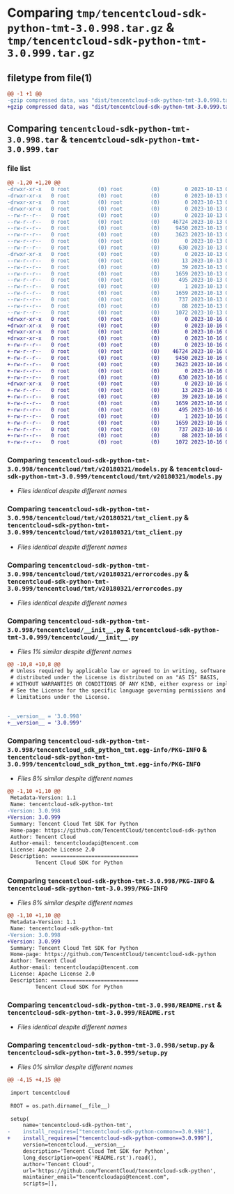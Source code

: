 # Comparing `tmp/tencentcloud-sdk-python-tmt-3.0.998.tar.gz` & `tmp/tencentcloud-sdk-python-tmt-3.0.999.tar.gz`

## filetype from file(1)

```diff
@@ -1 +1 @@
-gzip compressed data, was "dist/tencentcloud-sdk-python-tmt-3.0.998.tar", last modified: Fri Oct 13 00:39:07 2023, max compression
+gzip compressed data, was "dist/tencentcloud-sdk-python-tmt-3.0.999.tar", last modified: Mon Oct 16 00:38:12 2023, max compression
```

## Comparing `tencentcloud-sdk-python-tmt-3.0.998.tar` & `tencentcloud-sdk-python-tmt-3.0.999.tar`

### file list

```diff
@@ -1,20 +1,20 @@
-drwxr-xr-x   0 root         (0) root         (0)        0 2023-10-13 00:39:07.000000 tencentcloud-sdk-python-tmt-3.0.998/
-drwxr-xr-x   0 root         (0) root         (0)        0 2023-10-13 00:39:07.000000 tencentcloud-sdk-python-tmt-3.0.998/tencentcloud/
-drwxr-xr-x   0 root         (0) root         (0)        0 2023-10-13 00:39:07.000000 tencentcloud-sdk-python-tmt-3.0.998/tencentcloud/tmt/
-drwxr-xr-x   0 root         (0) root         (0)        0 2023-10-13 00:39:07.000000 tencentcloud-sdk-python-tmt-3.0.998/tencentcloud/tmt/v20180321/
--rw-r--r--   0 root         (0) root         (0)        0 2023-10-13 00:39:07.000000 tencentcloud-sdk-python-tmt-3.0.998/tencentcloud/tmt/v20180321/__init__.py
--rw-r--r--   0 root         (0) root         (0)    46724 2023-10-13 00:39:07.000000 tencentcloud-sdk-python-tmt-3.0.998/tencentcloud/tmt/v20180321/models.py
--rw-r--r--   0 root         (0) root         (0)     9450 2023-10-13 00:39:07.000000 tencentcloud-sdk-python-tmt-3.0.998/tencentcloud/tmt/v20180321/tmt_client.py
--rw-r--r--   0 root         (0) root         (0)     3623 2023-10-13 00:39:07.000000 tencentcloud-sdk-python-tmt-3.0.998/tencentcloud/tmt/v20180321/errorcodes.py
--rw-r--r--   0 root         (0) root         (0)        0 2023-10-13 00:39:07.000000 tencentcloud-sdk-python-tmt-3.0.998/tencentcloud/tmt/__init__.py
--rw-r--r--   0 root         (0) root         (0)      630 2023-10-13 00:39:07.000000 tencentcloud-sdk-python-tmt-3.0.998/tencentcloud/__init__.py
-drwxr-xr-x   0 root         (0) root         (0)        0 2023-10-13 00:39:07.000000 tencentcloud-sdk-python-tmt-3.0.998/tencentcloud_sdk_python_tmt.egg-info/
--rw-r--r--   0 root         (0) root         (0)       13 2023-10-13 00:39:07.000000 tencentcloud-sdk-python-tmt-3.0.998/tencentcloud_sdk_python_tmt.egg-info/top_level.txt
--rw-r--r--   0 root         (0) root         (0)       39 2023-10-13 00:39:07.000000 tencentcloud-sdk-python-tmt-3.0.998/tencentcloud_sdk_python_tmt.egg-info/requires.txt
--rw-r--r--   0 root         (0) root         (0)     1659 2023-10-13 00:39:07.000000 tencentcloud-sdk-python-tmt-3.0.998/tencentcloud_sdk_python_tmt.egg-info/PKG-INFO
--rw-r--r--   0 root         (0) root         (0)      495 2023-10-13 00:39:07.000000 tencentcloud-sdk-python-tmt-3.0.998/tencentcloud_sdk_python_tmt.egg-info/SOURCES.txt
--rw-r--r--   0 root         (0) root         (0)        1 2023-10-13 00:39:07.000000 tencentcloud-sdk-python-tmt-3.0.998/tencentcloud_sdk_python_tmt.egg-info/dependency_links.txt
--rw-r--r--   0 root         (0) root         (0)     1659 2023-10-13 00:39:07.000000 tencentcloud-sdk-python-tmt-3.0.998/PKG-INFO
--rw-r--r--   0 root         (0) root         (0)      737 2023-10-13 00:39:07.000000 tencentcloud-sdk-python-tmt-3.0.998/README.rst
--rw-r--r--   0 root         (0) root         (0)       88 2023-10-13 00:39:07.000000 tencentcloud-sdk-python-tmt-3.0.998/setup.cfg
--rw-r--r--   0 root         (0) root         (0)     1072 2023-10-13 00:39:07.000000 tencentcloud-sdk-python-tmt-3.0.998/setup.py
+drwxr-xr-x   0 root         (0) root         (0)        0 2023-10-16 00:38:12.000000 tencentcloud-sdk-python-tmt-3.0.999/
+drwxr-xr-x   0 root         (0) root         (0)        0 2023-10-16 00:38:12.000000 tencentcloud-sdk-python-tmt-3.0.999/tencentcloud/
+drwxr-xr-x   0 root         (0) root         (0)        0 2023-10-16 00:38:12.000000 tencentcloud-sdk-python-tmt-3.0.999/tencentcloud/tmt/
+drwxr-xr-x   0 root         (0) root         (0)        0 2023-10-16 00:38:12.000000 tencentcloud-sdk-python-tmt-3.0.999/tencentcloud/tmt/v20180321/
+-rw-r--r--   0 root         (0) root         (0)        0 2023-10-16 00:38:12.000000 tencentcloud-sdk-python-tmt-3.0.999/tencentcloud/tmt/v20180321/__init__.py
+-rw-r--r--   0 root         (0) root         (0)    46724 2023-10-16 00:38:12.000000 tencentcloud-sdk-python-tmt-3.0.999/tencentcloud/tmt/v20180321/models.py
+-rw-r--r--   0 root         (0) root         (0)     9450 2023-10-16 00:38:12.000000 tencentcloud-sdk-python-tmt-3.0.999/tencentcloud/tmt/v20180321/tmt_client.py
+-rw-r--r--   0 root         (0) root         (0)     3623 2023-10-16 00:38:12.000000 tencentcloud-sdk-python-tmt-3.0.999/tencentcloud/tmt/v20180321/errorcodes.py
+-rw-r--r--   0 root         (0) root         (0)        0 2023-10-16 00:38:12.000000 tencentcloud-sdk-python-tmt-3.0.999/tencentcloud/tmt/__init__.py
+-rw-r--r--   0 root         (0) root         (0)      630 2023-10-16 00:38:12.000000 tencentcloud-sdk-python-tmt-3.0.999/tencentcloud/__init__.py
+drwxr-xr-x   0 root         (0) root         (0)        0 2023-10-16 00:38:12.000000 tencentcloud-sdk-python-tmt-3.0.999/tencentcloud_sdk_python_tmt.egg-info/
+-rw-r--r--   0 root         (0) root         (0)       13 2023-10-16 00:38:12.000000 tencentcloud-sdk-python-tmt-3.0.999/tencentcloud_sdk_python_tmt.egg-info/top_level.txt
+-rw-r--r--   0 root         (0) root         (0)       39 2023-10-16 00:38:12.000000 tencentcloud-sdk-python-tmt-3.0.999/tencentcloud_sdk_python_tmt.egg-info/requires.txt
+-rw-r--r--   0 root         (0) root         (0)     1659 2023-10-16 00:38:12.000000 tencentcloud-sdk-python-tmt-3.0.999/tencentcloud_sdk_python_tmt.egg-info/PKG-INFO
+-rw-r--r--   0 root         (0) root         (0)      495 2023-10-16 00:38:12.000000 tencentcloud-sdk-python-tmt-3.0.999/tencentcloud_sdk_python_tmt.egg-info/SOURCES.txt
+-rw-r--r--   0 root         (0) root         (0)        1 2023-10-16 00:38:12.000000 tencentcloud-sdk-python-tmt-3.0.999/tencentcloud_sdk_python_tmt.egg-info/dependency_links.txt
+-rw-r--r--   0 root         (0) root         (0)     1659 2023-10-16 00:38:12.000000 tencentcloud-sdk-python-tmt-3.0.999/PKG-INFO
+-rw-r--r--   0 root         (0) root         (0)      737 2023-10-16 00:38:12.000000 tencentcloud-sdk-python-tmt-3.0.999/README.rst
+-rw-r--r--   0 root         (0) root         (0)       88 2023-10-16 00:38:12.000000 tencentcloud-sdk-python-tmt-3.0.999/setup.cfg
+-rw-r--r--   0 root         (0) root         (0)     1072 2023-10-16 00:38:12.000000 tencentcloud-sdk-python-tmt-3.0.999/setup.py
```

### Comparing `tencentcloud-sdk-python-tmt-3.0.998/tencentcloud/tmt/v20180321/models.py` & `tencentcloud-sdk-python-tmt-3.0.999/tencentcloud/tmt/v20180321/models.py`

 * *Files identical despite different names*

### Comparing `tencentcloud-sdk-python-tmt-3.0.998/tencentcloud/tmt/v20180321/tmt_client.py` & `tencentcloud-sdk-python-tmt-3.0.999/tencentcloud/tmt/v20180321/tmt_client.py`

 * *Files identical despite different names*

### Comparing `tencentcloud-sdk-python-tmt-3.0.998/tencentcloud/tmt/v20180321/errorcodes.py` & `tencentcloud-sdk-python-tmt-3.0.999/tencentcloud/tmt/v20180321/errorcodes.py`

 * *Files identical despite different names*

### Comparing `tencentcloud-sdk-python-tmt-3.0.998/tencentcloud/__init__.py` & `tencentcloud-sdk-python-tmt-3.0.999/tencentcloud/__init__.py`

 * *Files 1% similar despite different names*

```diff
@@ -10,8 +10,8 @@
 # Unless required by applicable law or agreed to in writing, software
 # distributed under the License is distributed on an "AS IS" BASIS,
 # WITHOUT WARRANTIES OR CONDITIONS OF ANY KIND, either express or implied.
 # See the License for the specific language governing permissions and
 # limitations under the License.
 
 
-__version__ = '3.0.998'
+__version__ = '3.0.999'
```

### Comparing `tencentcloud-sdk-python-tmt-3.0.998/tencentcloud_sdk_python_tmt.egg-info/PKG-INFO` & `tencentcloud-sdk-python-tmt-3.0.999/tencentcloud_sdk_python_tmt.egg-info/PKG-INFO`

 * *Files 8% similar despite different names*

```diff
@@ -1,10 +1,10 @@
 Metadata-Version: 1.1
 Name: tencentcloud-sdk-python-tmt
-Version: 3.0.998
+Version: 3.0.999
 Summary: Tencent Cloud Tmt SDK for Python
 Home-page: https://github.com/TencentCloud/tencentcloud-sdk-python
 Author: Tencent Cloud
 Author-email: tencentcloudapi@tencent.com
 License: Apache License 2.0
 Description: ============================
         Tencent Cloud SDK for Python
```

### Comparing `tencentcloud-sdk-python-tmt-3.0.998/PKG-INFO` & `tencentcloud-sdk-python-tmt-3.0.999/PKG-INFO`

 * *Files 8% similar despite different names*

```diff
@@ -1,10 +1,10 @@
 Metadata-Version: 1.1
 Name: tencentcloud-sdk-python-tmt
-Version: 3.0.998
+Version: 3.0.999
 Summary: Tencent Cloud Tmt SDK for Python
 Home-page: https://github.com/TencentCloud/tencentcloud-sdk-python
 Author: Tencent Cloud
 Author-email: tencentcloudapi@tencent.com
 License: Apache License 2.0
 Description: ============================
         Tencent Cloud SDK for Python
```

### Comparing `tencentcloud-sdk-python-tmt-3.0.998/README.rst` & `tencentcloud-sdk-python-tmt-3.0.999/README.rst`

 * *Files identical despite different names*

### Comparing `tencentcloud-sdk-python-tmt-3.0.998/setup.py` & `tencentcloud-sdk-python-tmt-3.0.999/setup.py`

 * *Files 0% similar despite different names*

```diff
@@ -4,15 +4,15 @@
 
 import tencentcloud
 
 ROOT = os.path.dirname(__file__)
 
 setup(
     name='tencentcloud-sdk-python-tmt',
-    install_requires=["tencentcloud-sdk-python-common==3.0.998"],
+    install_requires=["tencentcloud-sdk-python-common==3.0.999"],
     version=tencentcloud.__version__,
     description='Tencent Cloud Tmt SDK for Python',
     long_description=open('README.rst').read(),
     author='Tencent Cloud',
     url='https://github.com/TencentCloud/tencentcloud-sdk-python',
     maintainer_email="tencentcloudapi@tencent.com",
     scripts=[],
```

